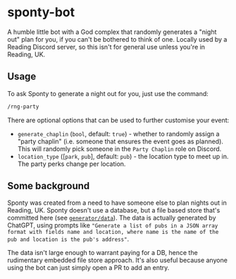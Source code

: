 # sponty-bot

A humble little bot with a God complex that randomly generates a "night out" plan for you, if you can't be bothered to think of one. Locally used by a Reading Discord server, so this isn't for general use unless you're in Reading, UK.

## Usage

To ask Sponty to generate a night out for you, just use the command:

```sh
/rng-party
```

There are optional options that can be used to further customise your event:

* `generate_chaplin` (`bool`, default: `true`) - whether to randomly assign a "party chaplin" (i.e. someone that ensures the event goes as planned). This will randomly pick someone in the `Party Chaplin` role on Discord.
* `location_type` ([`park`, `pub`], default: `pub`) - the location type to meet up in. The party perks change per location.

## Some background

Sponty was created from a need to have someone else to plan nights out in Reading, UK. Sponty doesn't use a database, but a file based store that's committed here (see [`generator/data`](./generator/data/)). The data is actually generated by ChatGPT, using prompts like `"Generate a list of pubs in a JSON array format with fields name and location, where name is the name of the pub and location is the pub's address"`.

The data isn't large enough to warrant paying for a DB, hence the rudimentary embedded file store approach. It's also useful because anyone using the bot can just simply open a PR to add an entry.